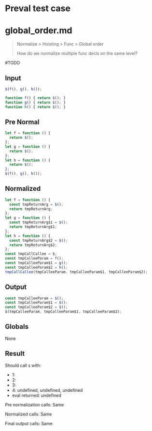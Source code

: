 # Preval test case

# global_order.md

> Normalize > Hoisting > Func > Global order
>
> How do we normalize multiple func decls on the same level?

#TODO

## Input

`````js filename=intro
$(f(), g(), h());

function f() { return $(); }
function g() { return $(); }
function h() { return $(); }
`````

## Pre Normal

`````js filename=intro
let f = function () {
  return $();
};
let g = function () {
  return $();
};
let h = function () {
  return $();
};
$(f(), g(), h());
`````

## Normalized

`````js filename=intro
let f = function () {
  const tmpReturnArg = $();
  return tmpReturnArg;
};
let g = function () {
  const tmpReturnArg$1 = $();
  return tmpReturnArg$1;
};
let h = function () {
  const tmpReturnArg$2 = $();
  return tmpReturnArg$2;
};
const tmpCallCallee = $;
const tmpCalleeParam = f();
const tmpCalleeParam$1 = g();
const tmpCalleeParam$2 = h();
tmpCallCallee(tmpCalleeParam, tmpCalleeParam$1, tmpCalleeParam$2);
`````

## Output

`````js filename=intro
const tmpCalleeParam = $();
const tmpCalleeParam$1 = $();
const tmpCalleeParam$2 = $();
$(tmpCalleeParam, tmpCalleeParam$1, tmpCalleeParam$2);
`````

## Globals

None

## Result

Should call `$` with:
 - 1: 
 - 2: 
 - 3: 
 - 4: undefined, undefined, undefined
 - eval returned: undefined

Pre normalization calls: Same

Normalized calls: Same

Final output calls: Same
